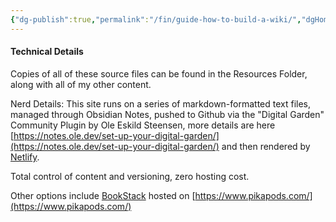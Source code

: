 ```yaml
---
{"dg-publish":true,"permalink":"/fin/guide-how-to-build-a-wiki/","dgHomeLink":true,"dgPassFrontmatter":false}
---
```



#### Technical Details

Copies of all of these source files can be found in the Resources Folder, along with all of my other content.

Nerd Details: This site runs on a series of markdown-formatted text files, managed through Obsidian Notes, pushed to Github via the "Digital Garden" Community Plugin by Ole Eskild Steensen, more details are here [https://notes.ole.dev/set-up-your-digital-garden/](https://notes.ole.dev/set-up-your-digital-garden/) and then rendered by [Netlify](https://www.netlify.com/).

Total control of content and versioning, zero hosting cost. 

Other options include [BookStack](https://www.bookstackapp.com/) hosted on [https://www.pikapods.com/](https://www.pikapods.com/)